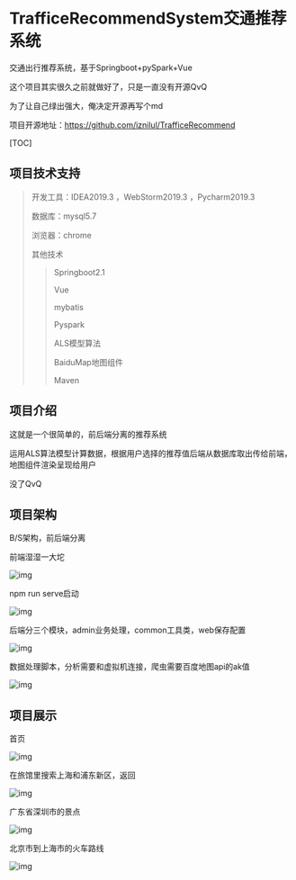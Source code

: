 # TrafficeRecommendSystem交通推荐系统

交通出行推荐系统，基于Springboot+pySpark+Vue

这个项目其实很久之前就做好了，只是一直没有开源QvQ

为了让自己绿出强大，俺决定开源再写个md

项目开源地址：https://github.com/iznilul/TrafficeRecommend

 [TOC]

## 项目技术支持

>开发工具：IDEA2019.3 ，WebStorm2019.3 ，Pycharm2019.3
>
>数据库：mysql5.7
>
>浏览器：chrome
>
>其他技术
>
>>Springboot2.1
>>
>>Vue
>>
>>mybatis
>>
>>Pyspark
>>
>>ALS模型算法
>>
>>BaiduMap地图组件
>>
>>Maven
>>
>>
>
>

## 项目介绍

这就是一个很简单的，前后端分离的推荐系统

运用ALS算法模型计算数据，根据用户选择的推荐值后端从数据库取出传给前端，地图组件渲染呈现给用户

没了QvQ

## 项目架构

B/S架构，前后端分离

前端湿湿一大坨

![img](http://image.radcircle.love/9ea233bb11824c2c866916fd8f679254)




npm run serve启动



![img](http://image.radcircle.love/5e97e4b447ed41a28731cbdf49407902)



后端分三个模块，admin业务处理，common工具类，web保存配置

![img](http://image.radcircle.love/d97932017d8f4ab88e0e48e44fdf980e)

数据处理脚本，分析需要和虚拟机连接，爬虫需要百度地图api的ak值

![img](http://image.radcircle.love/7ef87f5f244f4d62b6cb8da3dc299c38)

## 项目展示

首页

![img](http://image.radcircle.love/826924ceb67444ada16ee3d4b9fdfd55)

在旅馆里搜索上海和浦东新区，返回

![img](http://image.radcircle.love/d6f07ca610bb450caa354c7bdc6ebd89)

广东省深圳市的景点


![img](http://image.radcircle.love/18b62789bffe417eb64d153e04f18ccf)

北京市到上海市的火车路线

![img](http://image.radcircle.love/dc041cd224b94e73a664fcf01ac271b2)

